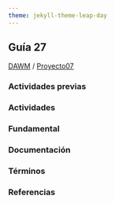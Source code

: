 ```yaml
---
theme: jekyll-theme-leap-day
---
```


## Guía 27

[DAWM](/DAWM/) / [Proyecto07](/DAWM/proyectos/2023/proyecto07)

### Actividades previas

### Actividades

### Fundamental

### Documentación

### Términos

### Referencias
